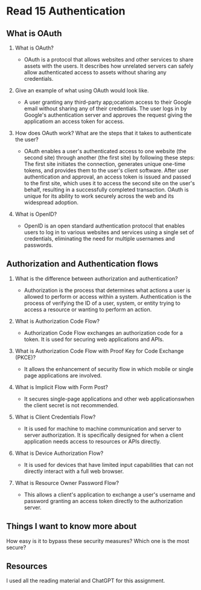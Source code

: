 # Read 15 Authentication

## What is OAuth

1. What is OAuth?

    * OAuth is a protocol that allows websites and other services to share assets with the users. It describes how unrelated servers can safely allow authenticated access to assets without sharing any credentials.

2. Give an example of what using OAuth would look like.

    * A user granting any third-party app;ocatiom access to their Google email without sharing any of their credentials. The user logs in by Google's authentication server and approves the request giving the applicatiom an access token for access. 

3. How does OAuth work? What are the steps that it takes to authenticate the user?

    * OAuth enables a user's authenticated access to one website (the second site) through another (the first site) by following these steps: The first site initiates the connection, generates unique one-time tokens, and provides them to the user's client software. After user authentication and approval, an access token is issued and passed to the first site, which uses it to access the second site on the user's behalf, resulting in a successfully completed transaction. OAuth is unique for its ability to work securely across the web and its widespread adoption.

4. What is OpenID?

    * OpenID is an open standard authentication protocol that enables users to log in to various websites and services using a single set of credentials, eliminating the need for multiple usernames and passwords.

## Authorization and Authentication flows

1. What is the difference between authorization and authentication?

    * Authorization is the process that determines what actions a user is allowed to perform or access within a system. Authentication is the process of verifying the ID of a user, system, or entity trying to access a resource or wanting to perform an action.

2. What is Authorization Code Flow?

    * Authorization Code Flow exchanges an authorization code for a token. It is used for securing web applications and APIs.

3. What is Authorization Code Flow with Proof Key for Code Exchange (PKCE)?

    * It allows the enhancement of security flow in which mobile or single page applications are involved. 

4. What is Implicit Flow with Form Post?

    * It secures single-page applications and other web applicationswhen the client secret is not recommended.

5. What is Client Credentials Flow?

    * It is used for machine to machine communication and server to server authorization. It is specifically designed for when a client application needs access to resources or APIs directly. 

6. What is Device Authorization Flow?

    * It is used for devices that have limited input capabilities that can not directly interact with a full web browser.

7. What is Resource Owner Password Flow?

    * This allows a client's application to exchange a user's username and password granting an access token directly to the authorization server.

## Things I want to know more about

How easy is it to bypass these security measures? Which one is the most secure?

## Resources

I used all the reading material and ChatGPT for this assignment. 
